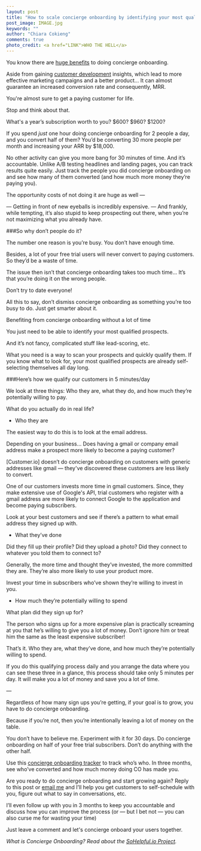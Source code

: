 ```yaml
---
layout: post
title: "How to scale concierge onboarding by identifying your most qualified prospects"
post_image: IMAGE.jpg
keywords: ""
author: "Chiara Cokieng"
comments: true
photo_credit: <a href="LINK">WHO THE HELL</a>
---
```

You know there are [huge benefits](http://customer.io/blog/Concierge-onboarding-doubled-conversions.html) to doing concierge onboarding.

Aside from gaining [customer development](http://blog.sohelpful.io/2015/02/07/concierge-onboarding-is-continuous-customer-development/) insights, which lead to more effective marketing campaigns and a better product… It can almost guarantee an increased conversion rate and consequently, MRR.

You're almost sure to get a paying customer for life. 

Stop and think about that.

What's a year’s subscription worth to you? $600? $960? $1200?

If you spend *just* one hour doing concierge onboarding for 2 people a day, and you convert half of them? You’d be converting 30 more people per month and increasing your ARR by $18,000.

No other activity can give you more bang for 30 minutes of time. And it’s accountable. Unlike A/B testing headlines and landing pages, you can track results quite easily. Just track the people you did concierge onboarding on and see how many of them converted (and how much more money they’re paying you).

The opportunity costs of not doing it are huge as well — 

— Getting in front of new eyeballs is incredibly expensive.
— And frankly, while tempting, it’s also stupid to keep prospecting out there, when you’re not maximizing what you already have.

###So why don’t people do it?

The number one reason is you’re busy. You don’t have enough time.

Besides, a lot of your free trial users will never convert to paying customers. So they’d be a waste of time.

The issue then isn’t that concierge onboarding takes too much time… It’s that you’re doing it on the wrong people.

Don’t try to date everyone!

All this to say, don’t dismiss concierge onboarding as something you’re too busy to do. Just get smarter about it.

Benefiting from concierge onboarding without a lot of time

You just need to be able to identify your most qualified prospects.

And it’s not fancy, complicated stuff like lead-scoring, etc.

What you need is a way to scan your prospects and quickly qualify them. If you know what to look for, your most qualified prospects are already self-selecting themselves all day long.

###Here’s how we qualify our customers in 5 minutes/day

We look at three things: Who they are, what they do, and how much they’re potentially willing to pay.

What do you actually do in real life?

+ Who they are

The easiest way to do this is to look at the email address.

Depending on your business… Does having a gmail or company email address make a prospect more likely to become a paying customer?

[Customer.io] doesn’t do concierge onboarding on customers with generic addresses like gmail — they've discovered these customers are less likely to convert.

One of our customers invests more time in gmail customers. Since, they make extensive use of Google's API, trial customers who register with a gmail address are more likely to connect Google to the application and become paying subscribers.

Look at your best customers and see if there’s a pattern to what email address they signed up with.

+ What they’ve done

Did they fill up their profile? Did they upload a photo? Did they connect to whatever you told them to connect to?

Generally, the more time and thought they’ve invested, the more committed they are. They’re also more likely to use your product more.

Invest your time in subscribers who’ve shown they’re willing to invest in you.

+ How much they’re potentially willing to spend

What plan did they sign up for?

The person who signs up for a more expensive plan is practically screaming at you that he’s willing to give you a lot of money. Don’t ignore him or treat him the same as the least expensive subscriber!

That’s it. Who they are, what they’ve done, and how much they’re potentially willing to spend.

If you do this qualifying process daily and you arrange the data where you can see these three in a glance, this process should take only 5 minutes per day. It will make you a lot of money and save you a lot of time.

— 

Regardless of how many sign ups you’re getting, if your goal is to grow, you have to do concierge onboarding.

Because if you’re not, then you’re intentionally leaving a lot of money on the table.

You don’t have to believe me. Experiment with it for 30 days. Do concierge onboarding on half of your free trial subscribers. Don’t do anything with the other half.

Use this [concierge onboarding tracker](https://docs.google.com/spreadsheets/d/1XaXnmXi-Z9hmHo--zZleZDPN6TL0cMp8uPqr29UruI0/edit?usp=sharing) to track who’s who. In three months, see who’ve converted and how much money doing CO has made you.

Are you ready to do concierge onboarding and start growing again? Reply to this post or [email me](mailto:chiara@sohelpful.me) and I’ll help you get customers to self-schedule with you, figure out what to say in conversations, etc.

I’ll even follow up with you in 3 months to keep you accountable and discuss how you can improve the process (or — but I bet not — you can also curse me for wasting your time)

Just leave a comment and let's concierge onboard your users together.

*What is Concierge Onboarding? Read about the <a href="http://blog.sohelpful.io/sohelpfulio/index.html">SoHelpful.io Project</a>.*